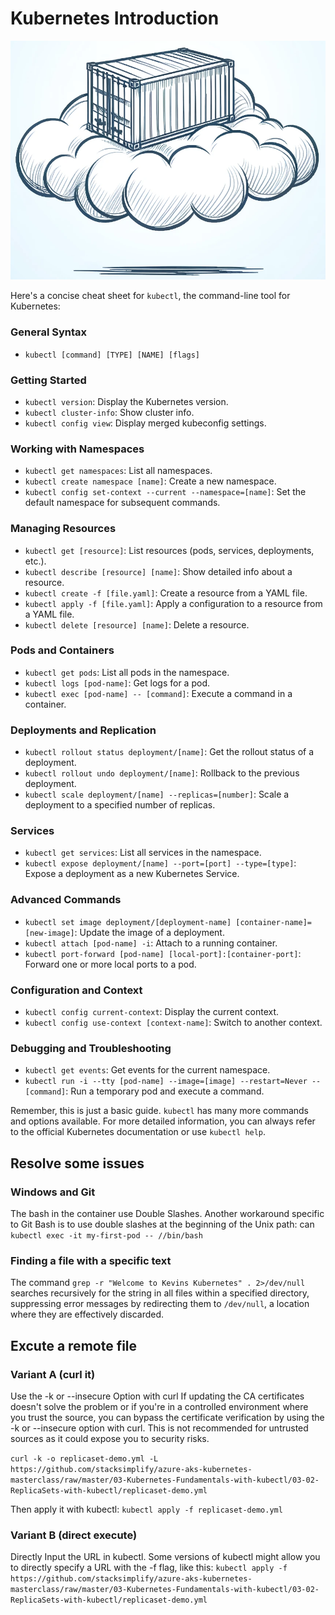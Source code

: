 # Kubernetes Introduction

![Alt text](drawing/containerCloud.png)

Here's a concise cheat sheet for `kubectl`, the command-line tool for Kubernetes:

### General Syntax
- `kubectl [command] [TYPE] [NAME] [flags]`

### Getting Started
- `kubectl version`: Display the Kubernetes version.
- `kubectl cluster-info`: Show cluster info.
- `kubectl config view`: Display merged kubeconfig settings.

### Working with Namespaces
- `kubectl get namespaces`: List all namespaces.
- `kubectl create namespace [name]`: Create a new namespace.
- `kubectl config set-context --current --namespace=[name]`: Set the default namespace for subsequent commands.

### Managing Resources
- `kubectl get [resource]`: List resources (pods, services, deployments, etc.).
- `kubectl describe [resource] [name]`: Show detailed info about a resource.
- `kubectl create -f [file.yaml]`: Create a resource from a YAML file.
- `kubectl apply -f [file.yaml]`: Apply a configuration to a resource from a YAML file.
- `kubectl delete [resource] [name]`: Delete a resource.

### Pods and Containers
- `kubectl get pods`: List all pods in the namespace.
- `kubectl logs [pod-name]`: Get logs for a pod.
- `kubectl exec [pod-name] -- [command]`: Execute a command in a container.

### Deployments and Replication
- `kubectl rollout status deployment/[name]`: Get the rollout status of a deployment.
- `kubectl rollout undo deployment/[name]`: Rollback to the previous deployment.
- `kubectl scale deployment/[name] --replicas=[number]`: Scale a deployment to a specified number of replicas.

### Services
- `kubectl get services`: List all services in the namespace.
- `kubectl expose deployment/[name] --port=[port] --type=[type]`: Expose a deployment as a new Kubernetes Service.

### Advanced Commands
- `kubectl set image deployment/[deployment-name] [container-name]=[new-image]`: Update the image of a deployment.
- `kubectl attach [pod-name] -i`: Attach to a running container.
- `kubectl port-forward [pod-name] [local-port]:[container-port]`: Forward one or more local ports to a pod.

### Configuration and Context
- `kubectl config current-context`: Display the current context.
- `kubectl config use-context [context-name]`: Switch to another context.

### Debugging and Troubleshooting
- `kubectl get events`: Get events for the current namespace.
- `kubectl run -i --tty [pod-name] --image=[image] --restart=Never -- [command]`: Run a temporary pod and execute a command.

Remember, this is just a basic guide. `kubectl` has many more commands and options available. For more detailed information, you can always refer to the official Kubernetes documentation or use `kubectl help`.

## Resolve some issues
### Windows and Git
The bash in the container use Double Slashes. Another workaround specific to Git Bash is to use double slashes at the beginning of the Unix path:
 can `kubectl exec -it my-first-pod -- //bin/bash`

### Finding a file with a specific text
The command `grep -r "Welcome to Kevins Kubernetes" . 2>/dev/null` searches recursively for the string in all files within a specified directory, suppressing error messages by redirecting them to `/dev/null`, a location where they are effectively discarded.

## Excute a remote file 
### Variant A (curl it)
Use the -k or --insecure Option with curl
If updating the CA certificates doesn't solve the problem or if you're in a controlled environment where you trust the source, you can bypass the certificate verification by using the -k or --insecure option with curl. This is not recommended for untrusted sources as it could expose you to security risks.

`curl -k -o replicaset-demo.yml -L https://github.com/stacksimplify/azure-aks-kubernetes-masterclass/raw/master/03-Kubernetes-Fundamentals-with-kubectl/03-02-ReplicaSets-with-kubectl/replicaset-demo.yml`

Then apply it with kubectl:
`kubectl apply -f replicaset-demo.yml`

### Variant B (direct execute)
Directly Input the URL in kubectl. Some versions of kubectl might allow you to directly specify a URL with the -f flag, like this:
`kubectl apply -f https://github.com/stacksimplify/azure-aks-kubernetes-masterclass/raw/master/03-Kubernetes-Fundamentals-with-kubectl/03-02-ReplicaSets-with-kubectl/replicaset-demo.yml`


